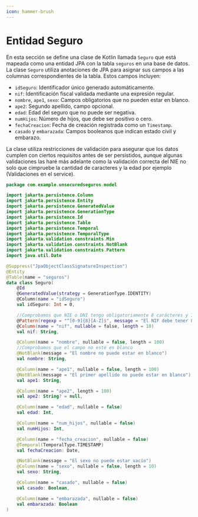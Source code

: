 ```yaml
---
icon: hammer-brush
---
```


# Entidad Seguro

En esta sección se define una clase de Kotlin llamada `Seguro` que está mapeada como una entidad JPA con la tabla `seguros` en una base de datos. La clase `Seguro` utiliza anotaciones de JPA para asignar sus campos a las columnas correspondientes de la tabla. Estos campos incluyen:

* `idSeguro`: Identificador único generado automáticamente.
* `nif`: Identificación fiscal validada mediante una expresión regular.
* `nombre`, `ape1`, `sexo`: Campos obligatorios que no pueden estar en blanco.
* `ape2`: Segundo apellido, campo opcional.
* `edad`: Edad del seguro que no puede ser negativa.
* `numHijos`: Número de hijos, que debe ser positivo o cero.
* `fechaCreacion`: Fecha de creación registrada como un `Timestamp`.
* `casado` y `embarazada`: Campos booleanos que indican estado civil y embarazo.

La clase utiliza restricciones de validación para asegurar que los datos cumplen con ciertos requisitos antes de ser persistidos, aunque algunas validaciones las haré más adelante como la validación correcta del NIE no solo que cimpruebe la cantidad de caracteres y la edad por ejemplo (Validaciones en el service).

```kotlin
package com.example.unsecuredseguros.model

import jakarta.persistence.Column
import jakarta.persistence.Entity
import jakarta.persistence.GeneratedValue
import jakarta.persistence.GenerationType
import jakarta.persistence.Id
import jakarta.persistence.Table
import jakarta.persistence.Temporal
import jakarta.persistence.TemporalType
import jakarta.validation.constraints.Min
import jakarta.validation.constraints.NotBlank
import jakarta.validation.constraints.Pattern
import java.util.Date

@Suppress("JpaObjectClassSignatureInspection")
@Entity
@Table(name = "seguros")
data class Seguro(
    @Id
    @GeneratedValue(strategy = GenerationType.IDENTITY)
    @Column(name = "idSeguro")
    val idSeguro: Int = 0,

    //Comprobamos que NIE o DNI tengo obligatoriamente 8 carácteres y 1 dígito
    @Pattern(regexp = "^[0-9]{8}[A-Z]$", message = "El NIF debe tener 8 dígitos seguidos de una letra mayúscula")
    @Column(name = "nif", nullable = false, length = 10)
    val nif: String,

    @Column(name = "nombre", nullable = false, length = 100)
    //Comprobamos que el campo no esté en blanco
    @NotBlank(message = "El nombre no puede estar en blanco")
    val nombre: String,

    @Column(name = "ape1", nullable = false, length = 100)
    @NotBlank(message = "El primer apellido no puede estar en blanco")
    val ape1: String,

    @Column(name = "ape2", length = 100)
    val ape2: String? = null,

    @Column(name = "edad", nullable = false)
    val edad: Int,

    @Column(name = "num_hijos", nullable = false)
    val numHijos: Int,

    @Column(name = "fecha_creacion", nullable = false)
    @Temporal(TemporalType.TIMESTAMP)
    val fechaCreacion: Date,

    @NotBlank(message = "El sexo no puede estar vacío")
    @Column(name = "sexo", nullable = false, length = 10)
    val sexo: String,

    @Column(name = "casado", nullable = false)
    val casado: Boolean,

    @Column(name = "embarazada", nullable = false)
    val embarazada: Boolean
)

```
